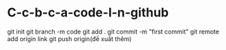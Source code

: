 # C-c-b-c-a-code-l-n-github
git init
git branch -m code
git add .
git commit -m "first commit"
git remote add origin link
git push origin(đề xuất thêm)
